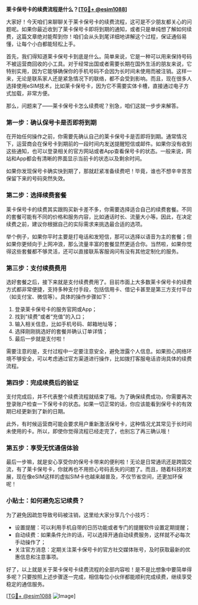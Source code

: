 **莱卡保号卡的续费流程是什么？[[TG💪+ @esim1088](https://t.me/s/esim1088)]**

大家好！今天咱们来聊聊关于莱卡保号卡的续费流程，这可是不少朋友都关心的问题呢。如果你最近收到了莱卡保号卡即将到期的通知，或者只是单纯想了解如何续费，这篇文章绝对能帮到你！咱们会从头到尾详细地讲解这个过程，保证通俗易懂，让每个小白都能轻松上手。

首先，我们得知道莱卡保号卡到底是什么。简单来说，它是一种可以用来保持号码不被运营商回收的小工具。对于经常出国或者需要长期在国外生活的朋友来说，它特别实用，因为它能够确保你的手机号码不会因为长时间未使用而被注销。这样一来，无论是联系家人还是紧急情况下的联络，都不会受到影响。而且，现在很多人选择使用eSIM技术，比如莱卡保号卡，因为它不需要实体卡槽，直接通过电子方式加载，非常方便。

那么，问题来了——莱卡保号卡怎么续费呢？别急，咱们这就一步步来解答。

### **第一步：确认保号卡是否即将到期**

在开始任何操作之前，你需要先确认自己的莱卡保号卡是否即将到期。通常情况下，运营商会在保号卡到期前的一段时间内发送提醒短信或邮件。如果你没有收到这些通知，也可以登录相关的官方网站或者App查看保号卡的状态。一般来说，网站和App都会有清晰的界面显示当前卡的状态以及剩余时间。

如果你发现保号卡确实快到期了，那就赶紧准备续费吧！毕竟，谁也不想辛辛苦苦保留下来的号码突然失效。

### **第二步：选择续费套餐**

莱卡保号卡的续费其实跟购买新卡差不多，你需要选择适合自己的续费套餐。不同的套餐可能有不同的价格和服务内容，比如通话时长、流量大小等。因此，在决定续费之前，建议你根据自己的实际需求来挑选最合适的选项。

举个例子，如果你平时主要是打电话和发短信，那可以选择以语音为主的套餐；但如果你更倾向于上网冲浪，那么流量丰富的套餐显然更适合你。当然啦，如果你觉得这些套餐都不够灵活，还可以直接联系客服询问有没有其他定制化的服务。

### **第三步：支付续费费用**

选好套餐之后，接下来就是支付续费费用了。目前市面上大多数莱卡保号卡的续费方式都非常便捷，支持多种支付手段，包括信用卡、借记卡甚至是第三方支付平台（如支付宝、微信等）。具体的操作步骤如下：

1. 登录莱卡保号卡的服务官网或App；
2. 找到“续费”或者“充值”的入口；
3. 输入相关信息，比如手机号码、邮箱地址等；
4. 选择刚刚挑选好的套餐并确认订单详情；
5. 最后一步就是支付啦！

需要注意的是，支付过程中一定要注意安全，避免泄露个人信息。如果担心网络环境不够安全，可以考虑通过官方渠道进行操作，比如拨打客服电话咨询具体的续费流程。

### **第四步：完成续费后的验证**

支付完成后，并不代表整个续费流程就结束了哦。为了确保续费成功，你需要再次登录账户检查一下保号卡的状态。如果一切正常的话，你应该能看到保号卡的有效期已经更新到了新的日期。

此外，有时候运营商可能会要求用户重新激活保号卡，这种情况尤其常见于长时间未使用的卡。所以，即使你觉得流程已经走完了，也别忘了再三确认哦！

### **第五步：享受无忧通信体验**

最后一步嘛，就是安心享受你的保号卡带来的便利啦！无论是日常通讯还是跨国交流，有了莱卡保号卡，你就再也不用担心号码丢失的问题了。而且，随着科技的发展，现在像eSIM这样的虚拟SIM卡也越来越普及，不仅节省空间，还更加环保呢！

### **小贴士：如何避免忘记续费？**

为了避免因疏忽导致号码被注销，这里给大家分享几个小技巧：

- 设置提醒：可以利用手机自带的日历功能或者专门的提醒软件设置定期提醒；
- 自动续费：如果条件允许的话，可以选择开通自动续费服务，这样就不必每次手动操作了；
- 关注官方消息：定期关注莱卡保号卡的官方社交媒体账号，及时获取最新的优惠信息和注意事项。

好了，以上就是关于莱卡保号卡续费流程的全部内容啦！是不是比想象中要简单得多呢？只要按照上述步骤逐一完成，相信每位小伙伴都能顺利完成续费，继续享受稳定的通信服务。

[[TG💪+ @esim1088](https://t.me/s/esim1088) ![Image](https://i.postimg.cc/4NQfJmqS/Snipaste-2025-05-13-00-14-12.png)]